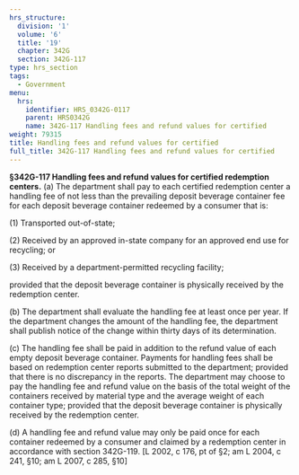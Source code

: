 ```yaml
---
hrs_structure:
  division: '1'
  volume: '6'
  title: '19'
  chapter: 342G
  section: 342G-117
type: hrs_section
tags:
  - Government
menu:
  hrs:
    identifier: HRS_0342G-0117
    parent: HRS0342G
    name: 342G-117 Handling fees and refund values for certified
weight: 79315
title: Handling fees and refund values for certified
full_title: 342G-117 Handling fees and refund values for certified
---
```

**§342G-117 Handling fees and refund values for certified redemption centers.** (a) The department shall pay to each certified redemption center a handling fee of not less than the prevailing deposit beverage container fee for each deposit beverage container redeemed by a consumer that is:

(1) Transported out-of-state;

(2) Received by an approved in-state company for an approved end use for recycling; or

(3) Received by a department-permitted recycling facility;

provided that the deposit beverage container is physically received by the redemption center.

(b) The department shall evaluate the handling fee at least once per year. If the department changes the amount of the handling fee, the department shall publish notice of the change within thirty days of its determination.

(c) The handling fee shall be paid in addition to the refund value of each empty deposit beverage container. Payments for handling fees shall be based on redemption center reports submitted to the department; provided that there is no discrepancy in the reports. The department may choose to pay the handling fee and refund value on the basis of the total weight of the containers received by material type and the average weight of each container type; provided that the deposit beverage container is physically received by the redemption center.

(d) A handling fee and refund value may only be paid once for each container redeemed by a consumer and claimed by a redemption center in accordance with section 342G-119\. [L 2002, c 176, pt of §2; am L 2004, c 241, §10; am L 2007, c 285, §10]